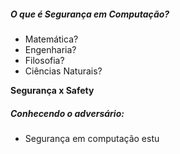 ##### O que é Segurança em Computação?
- Matemática?
- Engenharia?
- Filosofia?
- Ciências Naturais?

**Segurança x Safety**

##### Conhecendo o adversário:
- Segurança em computação estu